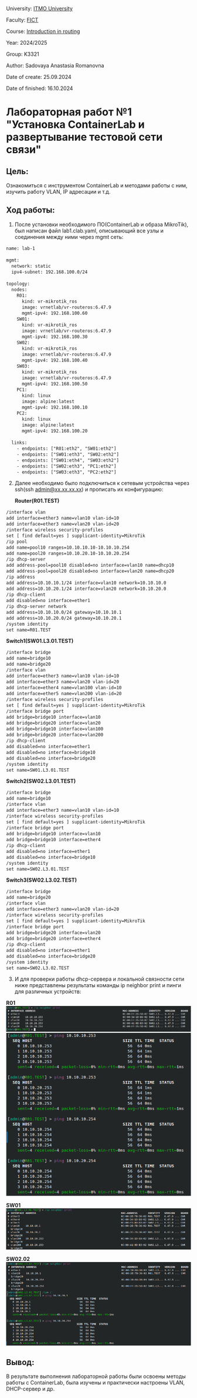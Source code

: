 University: [ITMO University](https://itmo.ru/ru/)

Faculty: [FICT](https://fict.itmo.ru)

Course: [Introduction in routing](https://github.com/itmo-ict-faculty/introduction-in-routing)

Year: 2024/2025

Group: K3321

Author: Sadovaya Anastasia Romanovna

Date of create: 25.09.2024

Date of finished: 16.10.2024

# Лабораторная работ №1 "Установка ContainerLab и развертывание тестовой сети связи"

## Цель:
Ознакомиться с инструментом ContainerLab и методами работы с ним, изучить работу VLAN, IP адресации и т.д.

## Ход работы:
1. После установки необходимого ПО(ContainerLab и образа MikroTik), был написан файл lab1.clab.yaml, описывающий все узлы и соединения между ними через mgmt сеть:

```
name: lab-1

mgmt:
  network: static
  ipv4-subnet: 192.168.100.0/24

topology:
  nodes:
    R01:
      kind: vr-mikrotik_ros
      image: vrnetlab/vr-routeros:6.47.9
      mgmt-ipv4: 192.168.100.60
    SW01:
      kind: vr-mikrotik_ros
      image: vrnetlab/vr-routeros:6.47.9
      mgmt-ipv4: 192.168.100.30
    SW02:
      kind: vr-mikrotik_ros
      image: vrnetlab/vr-routeros:6.47.9
      mgmt-ipv4: 192.168.100.40
    SW03:
      kind: vr-mikrotik_ros
      image: vrnetlab/vr-routeros:6.47.9
      mgmt-ipv4: 192.168.100.50
    PC1:
      kind: linux
      image: alpine:latest
      mgmt-ipv4: 192.168.100.10
    PC2:
      kind: linux
      image: alpine:latest
      mgmt-ipv4: 192.168.100.20

  links:
    - endpoints: ["R01:eth2", "SW01:eth2"]
    - endpoints: ["SW01:eth3", "SW02:eth2"]
    - endpoints: ["SW01:eth4", "SW03:eth2"]
    - endpoints: ["SW02:eth3", "PC1:eth2"]
    - endpoints: ["SW03:eth3", "PC2:eth2"]
```
2. Далее необходимо было подключиться к сетевым устройства через ssh(ssh admin@xx.xx.xx.xx) и прописать их конфигурацию:

   **Router(R01.TEST)**
```
/interface vlan
add interface=ether3 name=vlan10 vlan-id=10
add interface=ether3 name=vlan20 vlan-id=20
/interface wireless security-profiles
set [ find default=yes ] supplicant-identity=MikroTik
/ip pool
add name=pool10 ranges=10.10.10.10-10.10.10.254
add name=pool20 ranges=10.10.20.10-10.10.20.254
/ip dhcp-server
add address-pool=pool10 disabled=no interface=vlan10 name=dhcp10
add address-pool=pool20 disabled=no interface=vlan20 name=dhcp20
/ip address
add address=10.10.10.1/24 interface=vlan10 network=10.10.10.0
add address=10.10.20.1/24 interface=vlan20 network=10.10.20.0
/ip dhcp-client
add disabled=no interface=ether1
/ip dhcp-server network
add address=10.10.10.0/24 gateway=10.10.10.1
add address=10.10.20.0/24 gateway=10.10.20.1
/system identity
set name=R01.TEST
```

**Switch1(SW01.L3.01.TEST)**
```
/interface bridge
add name=bridge10
add name=bridge20
/interface vlan
add interface=ether3 name=vlan10 vlan-id=10
add interface=ether3 name=vlan20 vlan-id=20
add interface=ether4 name=vlan100 vlan-id=10
add interface=ether5 name=vlan200 vlan-id=20
/interface wireless security-profiles
set [ find default=yes ] supplicant-identity=MikroTik
/interface bridge port
add bridge=bridge10 interface=vlan10
add bridge=bridge20 interface=vlan20
add bridge=bridge10 interface=vlan100
add bridge=bridge20 interface=vlan200
/ip dhcp-client
add disabled=no interface=ether1
add disabled=no interface=bridge10
add disabled=no interface=bridge20
/system identity
set name=SW01.L3.01.TEST
```

**Switch2(SW02.L3.01.TEST)**
```
/interface bridge
add name=bridge10
/interface vlan
add interface=ether3 name=vlan10 vlan-id=10
/interface wireless security-profiles
set [ find default=yes ] supplicant-identity=MikroTik
/interface bridge port
add bridge=bridge10 interface=vlan10
add bridge=bridge10 interface=ether4
/ip dhcp-client
add disabled=no interface=ether1
add disabled=no interface=bridge10
/system identity
set name=SW02.L3.01.TEST
```

**Switch3(SW02.L3.02.TEST)**
```
/interface bridge
add name=bridge20
/interface vlan
add interface=ether3 name=vlan20 vlan-id=20
/interface wireless security-profiles
set [ find default=yes ] supplicant-identity=MikroTik
/interface bridge port
add bridge=bridge20 interface=vlan20
add bridge=bridge20 interface=ether4
/ip dhcp-client
add disabled=no interface=ether1
add disabled=no interface=bridge20
/system identity
set name=SW02.L3.02.TEST
```

3. И для проверки работы dhcp-сервера и локальной связности сети ниже представлены результаты команды ip neighbor print и пинги для различных устройств:

**R01**
![ip neighbor print](https://github.com/sadnastya/2023_2024-introduction_in_routing-k3321-sadovaya_a_r/blob/main/lab1/images/neighbors_router.png)
![ping](https://github.com/sadnastya/2023_2024-introduction_in_routing-k3321-sadovaya_a_r/blob/main/lab1/images/ping_from_router.png)

**SW01**
![neighbor print](https://github.com/sadnastya/2023_2024-introduction_in_routing-k3321-sadovaya_a_r/blob/main/lab1/images/neighbors_sw_01.png)

**SW02.02**
![all](https://github.com/sadnastya/2023_2024-introduction_in_routing-k3321-sadovaya_a_r/blob/main/lab1/images/ping_from_sw02_2.png)


## Вывод:
В результате выполнения лабораторной работы были освоены методы работы с ContainerLab, была изучены и практически настроены VLAN, DHCP-сервер и др.






